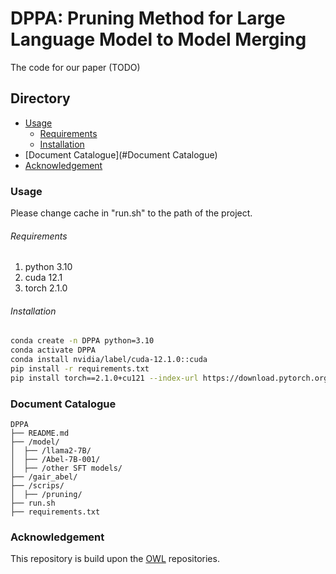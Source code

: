 # DPPA: Pruning Method for Large Language Model to Model Merging

The code for our paper (TODO)
 
## Directory

- [Usage](#Usage)
  - [Requirements](#Requirements)
  - [Installation](#Installation)
- [Document Catalogue](#Document Catalogue)
- [Acknowledgement](#Acknowledgement)

### Usage

Please change cache in "run.sh" to the path of the project.



###### Requirements

1. python 3.10
2. cuda 12.1
3. torch 2.1.0

###### Installation

```sh
conda create -n DPPA python=3.10
conda activate DPPA
conda install nvidia/label/cuda-12.1.0::cuda
pip install -r requirements.txt
pip install torch==2.1.0+cu121 --index-url https://download.pytorch.org/whl/cu121
```

### Document Catalogue

```
DPPA 
├── README.md
├── /model/
│  ├── /llama2-7B/
│  ├── /Abel-7B-001/
│  ├── /other SFT models/
├── /gair_abel/
├── /scrips/
│  ├── /pruning/
├── run.sh
├── requirements.txt

```

### Acknowledgement
This repository is build upon the [OWL](https://github.com/luuyin/OWL) repositories.